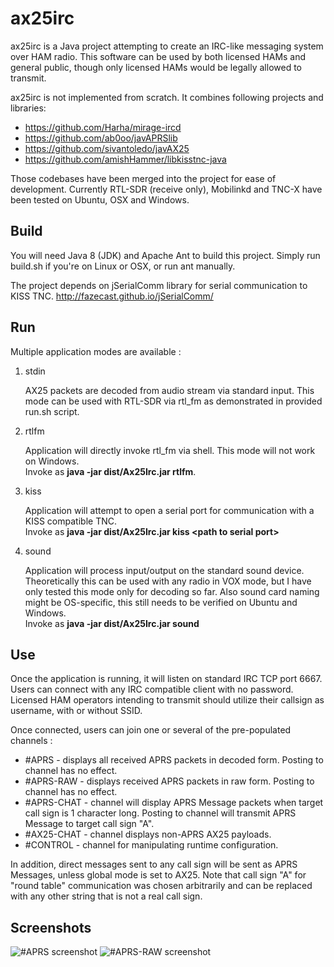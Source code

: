 # ax25irc

ax25irc is a Java project attempting to create an IRC-like messaging system over
HAM radio. This software can be used by both licensed HAMs and general public,
though only licensed HAMs would be legally allowed to transmit.

ax25irc is not implemented from scratch. It combines following projects and libraries:

* https://github.com/Harha/mirage-ircd
* https://github.com/ab0oo/javAPRSlib
* https://github.com/sivantoledo/javAX25
* https://github.com/amishHammer/libkisstnc-java

Those codebases have been merged into the project for ease of development.
Currently RTL-SDR (receive only), Mobilinkd and TNC-X have been tested on Ubuntu, OSX and Windows.

## Build

You will need Java 8 (JDK) and Apache Ant to build this project. Simply run build.sh
if you're on Linux or OSX, or run ant manually.

The project depends on jSerialComm library for serial communication to KISS TNC.
http://fazecast.github.io/jSerialComm/

## Run

Multiple application modes are available :

1. stdin

   AX25 packets are decoded from audio stream via standard input. This mode can be used
with RTL-SDR via rtl_fm as demonstrated in provided run.sh script.

2. rtlfm

   Application will directly invoke rtl_fm via shell. This mode will not work on Windows.  
Invoke as **java -jar dist/Ax25Irc.jar rtlfm**.  

3. kiss

   Application will attempt to open a serial port for communication with a KISS compatible
TNC.  
Invoke as  **java -jar dist/Ax25Irc.jar kiss &lt;path to serial port&gt;**  

4. sound

   Application will process input/output on the standard sound device. Theoretically this
   can be used with any radio in VOX mode, but I have only tested this mode only for decoding
   so far. Also sound card naming might be OS-specific, this still needs to be verified on Ubuntu and Windows.  
   Invoke as **java -jar dist/Ax25Irc.jar sound**  

## Use

Once the application is running, it will listen on standard IRC TCP port 6667. Users can
connect with any IRC compatible client with no password. Licensed HAM operators
intending to transmit should utilize their callsign as username, with or without SSID.

Once connected, users can join one or several of the pre-populated channels :

* #APRS - displays all received APRS packets in decoded form. Posting to channel has no effect.
* #APRS-RAW - displays received APRS packets in raw form. Posting to channel has no effect.
* #APRS-CHAT - channel will display APRS Message packets when target call sign is 1 character long.
Posting to channel will transmit APRS Message to target call sign "A".
* #AX25-CHAT - channel displays non-APRS AX25 payloads.
* #CONTROL - channel for manipulating runtime configuration.

In addition, direct messages sent to any call sign will be sent as APRS Messages,
unless global mode is set to AX25. Note that call sign "A" for "round table" communication
was chosen arbitrarily and can be replaced with any other string that is not a real
call sign.

## Screenshots

![#APRS screenshot](https://github.com/xba1k/ax25irc/blob/master/%23APRS%20screenshot.png)
![#APRS-RAW screenshot](https://github.com/xba1k/ax25irc/blob/master/%23APRS-RAW%20screenshot.png)
